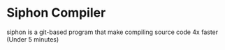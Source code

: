 # Siphon Compiler
  siphon is a git-based program that make compiling source code 4x faster (Under 5 minutes)
